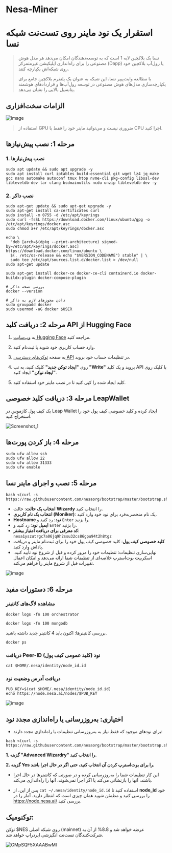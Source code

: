 # Nesa-Miner

# استقرار یک نود ماینر روی تست‌نت شبکه نسا
> نسا یک بلاکچین لایه 1 است که به توسعه‌دهندگان امکان می‌دهد هر مدل هوش مصنوعی را برای راه‌اندازی اپلیکیشن غیرمتمرکز (Dapp) یا رول‌آپ بلاکچین خود روی شبکه‌اش یکپارچه کنند.
>
> با مطالعه وایت‌پیپر نسا، این شبکه به عنوان یک پلتفرم بلاکچین جامع برای یکپارچه‌سازی مدل‌های هوش مصنوعی در توسعه رول‌آپ‌ها و قراردادهای هوشمند پتانسیل بالایی را نشان می‌دهد.

## الزامات سخت‌افزاری
![image](https://github.com/user-attachments/assets/fc99390f-66cf-4931-8aca-675597fa0db4)
> استفاده از GPU ضروری نیست و می‌توانید ماینر خود را فقط با CPU اجرا کنید.

## مرحله 1: نصب پیش‌نیازها
### 1. نصب پیش‌نیازها
```console
sudo apt update && sudo apt upgrade -y
sudo apt install curl iptables build-essential git wget lz4 jq make gcc nano automake autoconf tmux htop nvme-cli pkg-config libssl-dev libleveldb-dev tar clang bsdmainutils ncdu unzip libleveldb-dev -y
```
### 2. نصب داکر
```console
sudo apt-get update && sudo apt-get upgrade -y
sudo apt-get install ca-certificates curl
sudo install -m 0755 -d /etc/apt/keyrings
sudo curl -fsSL https://download.docker.com/linux/ubuntu/gpg -o /etc/apt/keyrings/docker.asc
sudo chmod a+r /etc/apt/keyrings/docker.asc

echo \
  "deb [arch=$(dpkg --print-architecture) signed-by=/etc/apt/keyrings/docker.asc] https://download.docker.com/linux/ubuntu \
  $(. /etc/os-release && echo "$VERSION_CODENAME") stable" | \
  sudo tee /etc/apt/sources.list.d/docker.list > /dev/null
sudo apt-get update

sudo apt-get install docker-ce docker-ce-cli containerd.io docker-buildx-plugin docker-compose-plugin

# بررسی نسخه داکر
docker --version

# دادن مجوزهای لازم به داکر
sudo groupadd docker
sudo usermod -aG docker $USER
```

## مرحله 2: دریافت کلید API از Hugging Face
1. به [وب‌سایت Hugging Face](https://huggingface.co/) مراجعه کنید.

2. وارد حساب کاربری خود شوید یا ثبت‌نام کنید.

3. به صفحه [توکن‌های دسترسی API](https://huggingface.co/settings/tokens) در تنظیمات حساب خود بروید.

4. روی **"ایجاد توکن جدید"** کلیک کنید، به تب **"Write"** بروید و یک کلید API با کلیک روی **"ایجاد توکن"** ایجاد کنید.

5. کلید ایجاد شده را کپی کنید تا در نصب ماینر خود استفاده کنید.

## مرحله 3: دریافت کلید خصوصی LeapWallet
یک کیف پول کازموس در Leap Wallet ایجاد کرده و کلید خصوصی کیف پول خود را استخراج کنید.

![Screenshot_1](https://github.com/user-attachments/assets/876ae952-fb94-4f89-800d-6ca25631ca44)

## مرحله 4: باز کردن پورت‌ها
```console
sudo ufw allow ssh
sudo ufw allow 22
sudo ufw allow 31333
sudo ufw enable
```

## مرحله 5: نصب و اجرای ماینر نسا
```
bash <(curl -s https://raw.githubusercontent.com/nesaorg/bootstrap/master/bootstrap.sh)
```
* **انتخاب یک حالت**: حالت **Wizardy** را انتخاب کنید.
* **انتخاب یک نام کاربری (Moniker)**: یک نام منحصربه‌فرد برای نود خود وارد کنید.
* **Hostname نود**: رد کنید و `Enter` را بزنید.
* **ایمیل نود**: رد کنید و `Enter` را بزنید.
* **کد معرفی برای دریافت امتیاز بیشتر**: `nesa1yszutrgc7a06jq9h2ssu32cs86gpu94t2h8tgz`
* **کلید خصوصی کیف پول**: کلید خصوصی کیف پول خود را برای ثبت‌نام ماینر و دریافت پاداش وارد کنید.
* نهایی‌سازی تنظیمات: تنظیمات خود را مرور کرده و قبل از شروع نود تأیید کنید. اسکریپت بوت‌استرپ خلاصه‌ای از تنظیمات شما ارائه می‌دهد و امکان اعمال تغییرات قبل از شروع ماینر را فراهم می‌کند.

![image](https://github.com/user-attachments/assets/69540b5a-1461-41a4-8a20-6efe4d5686f7)

## مرحله 6: دستورات مفید

### مشاهده لاگ‌های کانتینر
```
docker logs -fn 100 orchestrator
```
```
docker logs -fn 100 mongodb
```

بررسی کانتینرها: اکنون باید 4 کانتینر جدید داشته باشید.
```
docker ps
```

### دریافت Peer-ID نود (کلید عمومی کیف پول)
```console
cat $HOME/.nesa/identity/node_id.id
```

### دریافت آدرس وضعیت نود
```
PUB_KEY=$(cat $HOME/.nesa/identity/node_id.id)
echo https://node.nesa.ai/nodes/$PUB_KEY
```
![image](https://github.com/user-attachments/assets/1c33ea05-6d59-4c7e-a061-76324b2e0134)

## اختیاری: به‌روزرسانی یا راه‌اندازی مجدد نود
* برای نودهای موجود که فقط نیاز به به‌روزرسانی تنظیمات یا راه‌اندازی مجدد دارند:

```
bash <(curl -s https://raw.githubusercontent.com/nesaorg/bootstrap/master/bootstrap.sh)
```

**1. گزینه "Advanced Wizardry" را انتخاب کنید.**

**2. گزینه Yes را برای بوت‌استرپ کردن آن انتخاب کنید، حتی اگر در حال اجرا باشد.**

* این کار تنظیمات شما را به‌روزرسانی کرده و در صورتی که کانتینرها در حال اجرا باشند، آنها را بازنشانی می‌کند یا اگر اجرا نمی‌شوند، آنها را راه‌اندازی می‌کند.

* پس از این، از `cat ~/.nesa/identity/node_id.id` استفاده کنید تا **node_id** خود را بررسی کنید و مطمئن شوید همان چیزی است که انتظار دارید. آمار را در https://node.nesa.ai/ بررسی کنید.

## توکنومیک:
توکن $NES روی شبکه اصلی (mainnet) عرضه خواهد شد و 8.8% از آن به شرکت‌کنندگان تست‌نت انگیزشی ایردراپ خواهد شد.

![GMpSQF5XAAABwMI](https://github.com/user-attachments/assets/a3bb334d-a55a-41f8-9a04-a333444e04fe)
